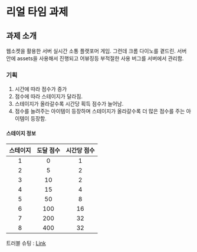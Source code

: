 리얼 타임 과제
=====
과제 소개
---
웹소켓을 활용한 서버 실시간 소통 플랫포머 게임. 그런데 크롬 다이노를 곁드린.
서버 안에 assets을 사용해서 진행되고 어뷰징등 부적절한 사용 버그를 서버에서 관리함.

### 기획

1. 시간에 따라 점수가 증가
2. 점수에 따라 스테이지가 달라짐.
3. 스테이지가 올라갈수록 시간당 획득 점수가 늘어남.
4. 점수를 늘려주는 아이템이 등장하며 스테이지가 올라갈수록 더 많은 점수를 주는 아이템이 등장함.

#### 스테이지 정보

|스테이지|도달 점수|시간당 점수|
|:---:|:---:|:----:|
|1|0|1|
|2|5|2|
|3|10|2|
|4|15|4|
|5|50|8|
|6|100|16|
|7|200|32|
|8|400|32|

트러블 슈팅 : [Link](https://www.notion.so/Real-Time-117bc084cb488028a79cce2f1bc548e5?pvs=4)